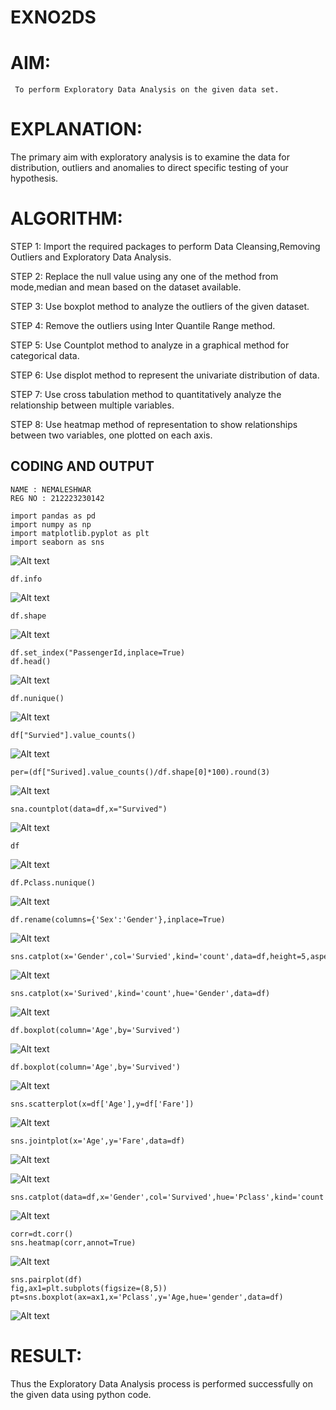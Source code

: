 # EXNO2DS
# AIM:
     To perform Exploratory Data Analysis on the given data set.
      
# EXPLANATION:
  The primary aim with exploratory analysis is to examine the data for distribution, outliers and anomalies to direct specific testing of your hypothesis.
  
# ALGORITHM:
STEP 1: Import the required packages to perform Data Cleansing,Removing Outliers and Exploratory Data Analysis.

STEP 2: Replace the null value using any one of the method from mode,median and mean based on the dataset available.

STEP 3: Use boxplot method to analyze the outliers of the given dataset.

STEP 4: Remove the outliers using Inter Quantile Range method.

STEP 5: Use Countplot method to analyze in a graphical method for categorical data.

STEP 6: Use displot method to represent the univariate distribution of data.

STEP 7: Use cross tabulation method to quantitatively analyze the relationship between multiple variables.

STEP 8: Use heatmap method of representation to show relationships between two variables, one plotted on each axis.

## CODING AND OUTPUT
```
NAME : NEMALESHWAR
REG NO : 212223230142
```
```
import pandas as pd
import numpy as np
import matplotlib.pyplot as plt
import seaborn as sns
```
![Alt text](<Screenshot 2024-03-15 160957.png>)
```
df.info
```
![Alt text](<Screenshot 2024-03-15 161206.png>)
```
df.shape
```

![Alt text](<Screenshot 2024-03-15 161514.png>)
```
df.set_index("PassengerId,inplace=True)
df.head()
```
![Alt text](310891238-5561c748-5488-4344-bee1-3d485472ae20.png)
```
df.nunique()
```
![Alt text](310891430-6c8a9705-dec2-4c79-b679-7e7106aec017.png)

```
df["Survied"].value_counts()
```
![Alt text](310891448-a5b6b489-e8e2-4c0e-8d92-6e80c53ba2a8.png)

```
per=(df["Surived].value_counts()/df.shape[0]*100).round(3)
```
![Alt text](310891462-2ed9e63c-3393-434a-8c25-1bd372291679.png)
```
sna.countplot(data=df,x="Survived")
```
![Alt text](310893294-e7a6e7f2-69dd-4d8b-9c0f-5c5b77660059.png)
```
df
```
![Alt text](310893361-c9e68755-744f-46c4-b20c-4a9154e7f05e.png)
```
df.Pclass.nunique()
```
![Alt text](310893394-ac820af9-3415-493a-8168-171f1e99db37.png)

```
df.rename(columns={'Sex':'Gender'},inplace=True)
```
![Alt text](310893420-3654bd55-5377-43dd-9a5a-ed68954c0852.png)

```
sns.catplot(x='Gender',col='Survied',kind='count',data=df,height=5,aspect=.7)
```
![Alt text](310894057-2bb3728a-7b12-41ac-9181-b7dbc1550c2a.png)

```
sns.catplot(x='Surived',kind='count',hue='Gender',data=df)
```
![Alt text](310894126-d87f1acf-0fe1-4675-ab8e-903d5a1d8302.png)

```
df.boxplot(column='Age',by='Survived')
```
![Alt text](310894282-9c3b5bb5-f589-4ae4-a22d-8cdf16b4e700.png)

```
df.boxplot(column='Age',by='Survived')

```
![Alt text](<310894282-9c3b5bb5-f589-4ae4-a22d-8cdf16b4e700 (1).png>)

```
sns.scatterplot(x=df['Age'],y=df['Fare'])
```
![Alt text](310894362-0feda8e0-6bd6-4a55-a66f-62ca6a3b1acc.png)
```
sns.jointplot(x='Age',y='Fare',data=df)
```
![Alt text](310894435-eaf510e8-01f1-4f68-a306-c2d9be01956c.png)

![Alt text](310894556-610f0cc6-a567-4892-80c1-a20938fbc3b0.png)

```
sns.catplot(data=df,x='Gender',col='Survived',hue='Pclass',kind='count')
```
![Alt text](310894964-906ca836-c95a-4883-aa88-25e627549a23.png)

```
corr=dt.corr()
sns.heatmap(corr,annot=True)
```


![Alt text](310895047-32ca400f-a337-4319-9ec1-7774383f3f55.png)


```
sns.pairplot(df)
fig,ax1=plt.subplots(figsize=(8,5))
pt=sns.boxplot(ax=ax1,x='Pclass',y='Age,hue='gender',data=df)
```

![Alt text](310895144-08d7611c-6d6a-406f-98ca-30d3b0ca9266.png)       

# RESULT:
Thus the Exploratory Data Analysis process is performed successfully on the given data using python code.
